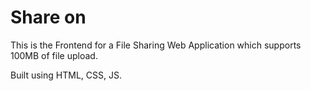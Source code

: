 # Share on
This is the Frontend for a File Sharing Web Application which supports 100MB of file upload.

Built using HTML, CSS, JS.
